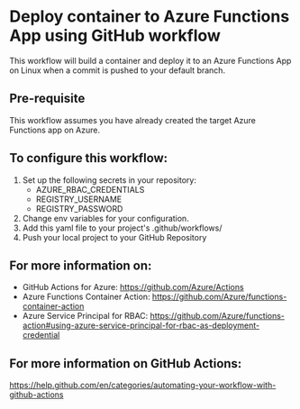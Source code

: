 # Deploy container to Azure Functions App using GitHub workflow 
This workflow will build a container and deploy it to an Azure Functions App on Linux when a commit is pushed to your default branch.

## Pre-requisite
This workflow assumes you have already created the target Azure Functions app on Azure.

## To configure this workflow:
1. Set up the following secrets in your repository:
   - AZURE_RBAC_CREDENTIALS
   - REGISTRY_USERNAME
   - REGISTRY_PASSWORD
2. Change env variables for your configuration.
3. Add this yaml file to your project's .github/workflows/
4. Push your local project to your GitHub Repository

## For more information on:
   - GitHub Actions for Azure: https://github.com/Azure/Actions
   - Azure Functions Container Action: https://github.com/Azure/functions-container-action
   - Azure Service Principal for RBAC: https://github.com/Azure/functions-action#using-azure-service-principal-for-rbac-as-deployment-credential

## For more information on GitHub Actions:
https://help.github.com/en/categories/automating-your-workflow-with-github-actions
